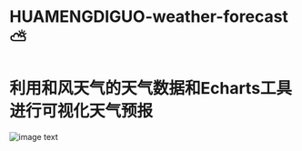 # HUAMENGDIGUO-weather-forecast ⛅

# 利用和风天气的天气数据和Echarts工具进行可视化天气预报
![image text](https://cdn.rawgit.com/HUAMENGDIGUO/HUAMENGDIGUO-weather-forecast/ea1806fb/sample/weatherForecast.png)

